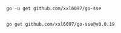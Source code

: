 


```shell

go -u get github.com/xxl6097/go-sse

```


```shell

go get github.com/xxl6097/go-sse@v0.0.19

```